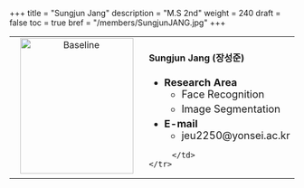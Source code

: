 +++
title = "Sungjun Jang"
description = "M.S 2nd"
weight = 240
draft = false
toc = true
bref = "/members/SungjunJANG.jpg"
+++

<table>
    <tr>
       <td width="280" align="center" valign="top">
          <img alt="Baseline" width="200px" height="240" src="/members/SungjunJANG.jpg">
       </td>
       <td>
            <h4>Sungjun Jang (장성준)</h4>
            <ul class="member_info">
                <li style="font-size: 18px"><b>Research Area</b>
                    <ul class="interest">
                        <li style="margin-bottom: 5px">Face Recognition</li>
                        <li style="margin-bottom: 5px">Image Segmentation</li>
                    </ul>
                </li>
                <li style="font-size: 18px"><b>E-mail</b>
                    <ul>
                        <li style="margin-bottom: 5px">jeu2250@yonsei.ac.kr</li>
                    </ul>
                </li>
            </ul>
            
         </td>
    </tr>
</table>